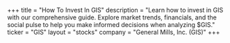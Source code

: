 +++
title = "How To Invest In GIS"
description = "Learn how to invest in GIS with our comprehensive guide. Explore market trends, financials, and the social pulse to help you make informed decisions when analyzing $GIS."
ticker = "GIS"
layout = "stocks"
company = "General Mills, Inc. (GIS)"
+++

